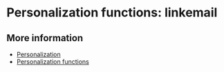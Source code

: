 # Personalization functions: linkemail

## More information

* [Personalization](./personalization)
* [Personalization functions](./personalization-functions)
